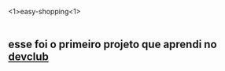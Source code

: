 <1>easy-shopping<1>
<br>
<br>
<h2>esse foi o primeiro projeto que aprendi no <a href="https://rodolfomori.com.br/devclub">devclub</a></h2>
